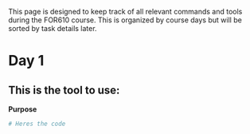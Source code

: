 This page is designed to keep track of all relevant commands and tools during the FOR610 course. This is organized by course days but will be sorted by task details later.


# Day 1

## This is the tool to use:
**Purpose**
```bash
# Heres the code
```
